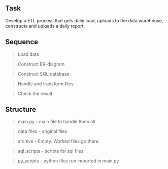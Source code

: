 ## Task

Develop a ETL process that gets daily load, uploads to the data warehouse, constructs and uploads a daily report.


## Sequence

> Load data

> Construct ER-diagram

> Construct SQL database

> Handle and transform files

> Check the result


## Structure

> main.py - main file to handle them all

> data files - original files

> archive - Empty. Worked files go there.

> sql_scripts - scripts for sql files

> py_scripts - python files run imported in main.py
